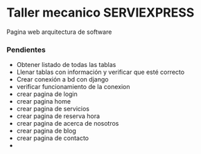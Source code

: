 # Taller mecanico SERVIEXPRESS
Pagina web arquitectura de software

### Pendientes
- Obtener listado de todas las tablas
- Llenar tablas con información y verificar que esté correcto
- Crear conexión a bd con django
- verificar funcionamiento de la conexion
- crear pagina de login
- crear pagina home
- crear pagina de servicios
- crear pagina de reserva hora
- crear pagina de acerca de nosotros
- crear pagina de blog
- crear pagina de contacto
- 
